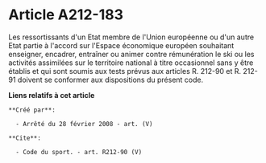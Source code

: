 # Article A212-183

Les ressortissants d'un Etat membre de l'Union européenne ou d'un autre Etat partie à l'accord sur l'Espace économique
européen souhaitant enseigner, encadrer, entraîner ou animer contre rémunération le ski ou les activités assimilées sur le
territoire national à titre occasionnel sans y être établis et qui sont soumis aux tests prévus aux articles R. 212-90 et R.
212-91 doivent se conformer aux dispositions du présent code.

**Liens relatifs à cet article**

	**Créé par**:

	  - Arrêté du 28 février 2008 - art. (V)

	**Cite**:

	  - Code du sport. - art. R212-90 (V)
